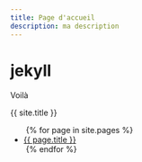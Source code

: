 ```yaml
---
title: Page d'accueil
description: ma description
---
```


# jekyll

Voilà 

{{ site.title }} 

<ul>
  {% for page in site.pages %} 
  <li><a href="{{ page.title }}">{{ page.title }}</a></li>
  {% endfor %} 
</ul>
